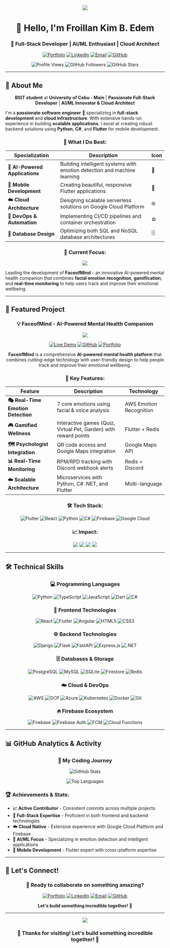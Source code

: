 <div align="center">

<img src="https://capsule-render.vercel.app/api?type=waving&color=0:2b2d42,100:4a4e69&height=300&section=header&text=Froillan%20Kim%20B.%20Edem&fontAlignY=40&fontSize=60&fontColor=ffffff&desc=Full-Stack%20Developer%20%7C%20AI/ML%20Enthusiast%20%7C%20Cloud%20Architect&descAlignY=60&descAlign=center&descSize=20" />

# 👋 **Hello, I'm Froillan Kim B. Edem**

### 🚀 **Full-Stack Developer | AI/ML Enthusiast | Cloud Architect**

<div align="center">

[![Portfolio](https://img.shields.io/badge/🌐-Portfolio-blue?style=for-the-badge&logo=globe&logoColor=white)](https://www.froillan-edem-services.online/)
[![LinkedIn](https://img.shields.io/badge/LinkedIn-0077B5?style=for-the-badge&logo=linkedin&logoColor=white)](https://www.linkedin.com/in/froillan-kim-b-edem-5b591b252/)
[![Email](https://img.shields.io/badge/Email-D14836?style=for-the-badge&logo=gmail&logoColor=white)](mailto:froillan.edem@gmail.com)
[![GitHub](https://img.shields.io/badge/GitHub-181717?style=for-the-badge&logo=github&logoColor=white)](https://github.com/Froillan123)

</div>

<div align="center">

![Profile Views](https://komarev.com/ghpvc/?username=Froillan123&color=blue&style=for-the-badge&label=Profile%20Views)
![GitHub Followers](https://img.shields.io/github/followers/Froillan123?style=for-the-badge&label=Followers&color=blue)
![GitHub Stars](https://img.shields.io/github/stars/Froillan123?style=for-the-badge&label=Stars&color=blue)

</div>

</div>

---

## 🎯 **About Me**

<div align="center">

**BSIT student** at **University of Cebu - Main** | **Passionate Full-Stack Developer** | **AI/ML Innovator & Cloud Architect**

</div>

I'm a **passionate software engineer** 🚀 specializing in **full-stack development** and **cloud infrastructure**. With extensive hands-on experience in building **scalable applications**, I excel at creating robust backend solutions using **Python**, **C#**, and **Flutter** for mobile development.

<div align="center">

### 🌟 **What I Do Best:**

</div>

<div align="center">

| **Specialization** | **Description** | **Icon** |
|-------------------|-----------------|----------|
| **🤖 AI-Powered Applications** | Building intelligent systems with emotion detection and machine learning | 🧠 |
| **📱 Mobile Development** | Creating beautiful, responsive Flutter applications | 📲 |
| **☁️ Cloud Architecture** | Designing scalable serverless solutions on Google Cloud Platform | 🌐 |
| **🔧 DevOps & Automation** | Implementing CI/CD pipelines and container orchestration | ⚙️ |
| **💾 Database Design** | Optimizing both SQL and NoSQL database architectures | 🗄️ |

</div>

<div align="center">

### 🎯 **Current Focus:**

<img src="https://img.shields.io/badge/FaceofMind-AI%20Powered%20Mental%20Health-blue?style=for-the-badge&logo=brain&logoColor=white" />

</div>

Leading the development of **FaceofMind** - an innovative AI-powered mental health companion that combines **facial emotion recognition**, **gamification**, and **real-time monitoring** to help users track and improve their emotional wellbeing.

---

## 🌟 **Featured Project**

<div align="center">

### 💡 **FaceofMind - AI-Powered Mental Health Companion**

<img src="https://img.shields.io/badge/FaceofMind-AI%20Powered%20Mental%20Health-blue?style=for-the-badge&logo=brain&logoColor=white" />

<div align="center">

[![Live Demo](https://img.shields.io/badge/🎬-Live_Demo-blue?style=for-the-badge&logo=play&logoColor=white)](https://www.faceofmind.it.com/)
[![GitHub](https://img.shields.io/badge/💻-GitHub-181717?style=for-the-badge&logo=github&logoColor=white)](https://github.com/Froillan123/Faceofmind)
[![Portfolio](https://img.shields.io/badge/👨‍💻-Portfolio-blue?style=for-the-badge&logo=user&logoColor=white)](https://www.froillan-edem-services.online/)

</div>

</div>

<div align="center">

**FaceofMind** is a comprehensive **AI-powered mental health platform** that combines cutting-edge technology with user-friendly design to help people track and improve their emotional wellbeing.

</div>

<div align="center">

### 🚀 **Key Features:**

</div>

<div align="center">

| **Feature** | **Description** | **Technology** |
|-------------|-----------------|----------------|
| **🎭 Real-Time Emotion Detection** | 7 core emotions using facial & voice analysis | AWS Emotion Recognition |
| **🎮 Gamified Wellness** | Interactive games (Quiz, Virtual Pet, Garden) with reward points | Flutter + Redis |
| **🗺️ Psychologist Integration** | QR code access and Google Maps integration | Google Maps API |
| **📊 Real-Time Monitoring** | RPM/RPD tracking with Discord webhook alerts | Redis + Discord |
| **☁️ Scalable Architecture** | Microservices with Python, C# .NET, and Flutter | Multi-language |

</div>

<div align="center">

### 🛠️ **Tech Stack:**

</div>

<div align="center">
  
![Flutter](https://img.shields.io/badge/Flutter-02569B?style=for-the-badge&logo=flutter&logoColor=white)
![React](https://img.shields.io/badge/React-61DAFB?style=for-the-badge&logo=react&logoColor=black)
![Python](https://img.shields.io/badge/Python-3776AB?style=for-the-badge&logo=python&logoColor=white)
![C#](https://img.shields.io/badge/C%23-239120?style=for-the-badge&logo=c-sharp&logoColor=white)
![Firebase](https://img.shields.io/badge/Firebase-FFCA28?style=for-the-badge&logo=firebase&logoColor=black)
![Google Cloud](https://img.shields.io/badge/Google_Cloud-4285F4?style=for-the-badge&logo=google-cloud&logoColor=white)

</div>

<div align="center">

### 📈 **Impact:**

<img src="https://img.shields.io/badge/Real--time%20Emotion%20Tracking-✅%20Better%20Mental%20Health%20Awareness-blue?style=for-the-badge" />
<img src="https://img.shields.io/badge/Gamified%20Approach-✅%20Encourages%20Consistent%20Wellness-blue?style=for-the-badge" />
<img src="https://img.shields.io/badge/Professional%20Integration-✅%20Connects%20Users%20with%20Psychologists-blue?style=for-the-badge" />
<img src="https://img.shields.io/badge/Scalable%20Monitoring-✅%20System%20Reliability%20%26%20Performance-blue?style=for-the-badge" />

</div>

---

## 🛠️ **Technical Skills**

<div align="center">

### 💻 **Programming Languages**

</div>

<div align="center">

![Python](https://img.shields.io/badge/Python-3776AB?style=for-the-badge&logo=python&logoColor=white)
![TypeScript](https://img.shields.io/badge/TypeScript-3178C6?style=for-the-badge&logo=typescript&logoColor=white)
![JavaScript](https://img.shields.io/badge/JavaScript-F7DF1E?style=for-the-badge&logo=javascript&logoColor=black)
![Dart](https://img.shields.io/badge/Dart-0175C2?style=for-the-badge&logo=dart&logoColor=white)
![C#](https://img.shields.io/badge/C%23-239120?style=for-the-badge&logo=c-sharp&logoColor=white)

</div>

<div align="center">

### 🎨 **Frontend Technologies**

</div>

<div align="center">

![React](https://img.shields.io/badge/React-61DAFB?style=for-the-badge&logo=react&logoColor=black)
![Flutter](https://img.shields.io/badge/Flutter-02569B?style=for-the-badge&logo=flutter&logoColor=white)
![Angular](https://img.shields.io/badge/Angular-DD0031?style=for-the-badge&logo=angular&logoColor=white)
![HTML5](https://img.shields.io/badge/HTML5-E34F26?style=for-the-badge&logo=html5&logoColor=white)
![CSS3](https://img.shields.io/badge/CSS3-1572B6?style=for-the-badge&logo=css3&logoColor=white)

</div>

<div align="center">

### ⚙️ **Backend Technologies**

</div>

<div align="center">

![Django](https://img.shields.io/badge/Django-092E20?style=for-the-badge&logo=django&logoColor=white)
![Flask](https://img.shields.io/badge/Flask-000000?style=for-the-badge&logo=flask&logoColor=white)
![FastAPI](https://img.shields.io/badge/FastAPI-009688?style=for-the-badge&logo=fastapi&logoColor=white)
![Express.js](https://img.shields.io/badge/Express.js-000000?style=for-the-badge&logo=express&logoColor=white)
![.NET](https://img.shields.io/badge/.NET-512BD4?style=for-the-badge&logo=dotnet&logoColor=white)

</div>

<div align="center">

### 🗄️ **Databases & Storage**

</div>

<div align="center">

![PostgreSQL](https://img.shields.io/badge/PostgreSQL-4169E1?style=for-the-badge&logo=postgresql&logoColor=white)
![MySQL](https://img.shields.io/badge/MySQL-4479A1?style=for-the-badge&logo=mysql&logoColor=white)
![SQLite](https://img.shields.io/badge/SQLite-003B57?style=for-the-badge&logo=sqlite&logoColor=white)
![Firestore](https://img.shields.io/badge/Firestore-FFCA28?style=for-the-badge&logo=firebase&logoColor=black)
![Redis](https://img.shields.io/badge/Redis-DC382D?style=for-the-badge&logo=redis&logoColor=white)

</div>

<div align="center">

### ☁️ **Cloud & DevOps**

</div>

<div align="center">

![AWS](https://img.shields.io/badge/AWS-232F3E?style=for-the-badge&logo=amazon-aws&logoColor=white)
![GCP](https://img.shields.io/badge/Google_Cloud-4285F4?style=for-the-badge&logo=google-cloud&logoColor=white)
![Azure](https://img.shields.io/badge/Azure-0078D4?style=for-the-badge&logo=microsoft-azure&logoColor=white)
![Kubernetes](https://img.shields.io/badge/Kubernetes-326CE5?style=for-the-badge&logo=kubernetes&logoColor=white)
![Docker](https://img.shields.io/badge/Docker-2496ED?style=for-the-badge&logo=docker&logoColor=white)
![Git](https://img.shields.io/badge/Git-F05032?style=for-the-badge&logo=git&logoColor=white)

</div>

<div align="center">

### 🔥 **Firebase Ecosystem**

</div>

<div align="center">

![Firebase](https://img.shields.io/badge/Firebase-FFCA28?style=for-the-badge&logo=firebase&logoColor=black)
![Firebase Auth](https://img.shields.io/badge/Firebase%20Auth-F57C00?style=for-the-badge&logo=firebase&logoColor=white)
![FCM](https://img.shields.io/badge/FCM-039BE5?style=for-the-badge&logo=firebase&logoColor=white)
![Cloud Functions](https://img.shields.io/badge/Cloud%20Functions-4285F4?style=for-the-badge&logo=google-cloud&logoColor=white)

</div>

---

## 📊 **GitHub Analytics & Activity**

<div align="center">

### 🎯 **My Coding Journey**

![GitHub Stats](https://github-readme-stats.vercel.app/api?username=Froillan123&show_icons=true&theme=dark&hide_border=true&count_private=true&include_all_commits=true&custom_title=🚀%20GitHub%20Statistics)

![Top Languages](https://github-readme-stats.vercel.app/api/top-langs/?username=Froillan123&layout=compact&theme=dark&hide_border=true&langs_count=8&custom_title=💻%20Most%20Used%20Languages)

</div>

### 🏆 **Achievements & Stats:**
- **📈 Active Contributor** - Consistent commits across multiple projects
- **🔧 Full-Stack Expertise** - Proficient in both frontend and backend technologies
- **☁️ Cloud Native** - Extensive experience with Google Cloud Platform and Firebase
- **🤖 AI/ML Focus** - Specializing in emotion detection and intelligent applications
- **📱 Mobile Development** - Flutter expert with cross-platform expertise

---

## 🎯 **Let's Connect!**

<div align="center">

### 💬 **Ready to collaborate on something amazing?**

<div align="center">

[![Portfolio](https://img.shields.io/badge/🌐-Visit_My_Portfolio-blue?style=for-the-badge&logo=globe&logoColor=white)](https://www.froillan-edem-services.online/)
[![LinkedIn](https://img.shields.io/badge/LinkedIn-Connect_With_Me-0077B5?style=for-the-badge&logo=linkedin&logoColor=white)](https://www.linkedin.com/in/froillan-kim-b-edem-5b591b252/)
[![Email](https://img.shields.io/badge/Email-Let's_Talk-D14836?style=for-the-badge&logo=gmail&logoColor=white)](mailto:froillan.edem@gmail.com)
[![GitHub](https://img.shields.io/badge/GitHub-Follow_My_Work-181717?style=for-the-badge&logo=github&logoColor=white)](https://github.com/Froillan123)

</div>

<div align="center">

**Let's build something incredible together!** 🚀

</div>

</div>

---

<div align="center">

<img src="https://capsule-render.vercel.app/api?type=waving&color=0:2b2d42,100:4a4e69&height=150&section=footer&fontColor=ffffff&fontSize=20&fontAlignY=70" />

### 💝 **Thanks for visiting! Let's build something incredible together!** 🚀

</div>

